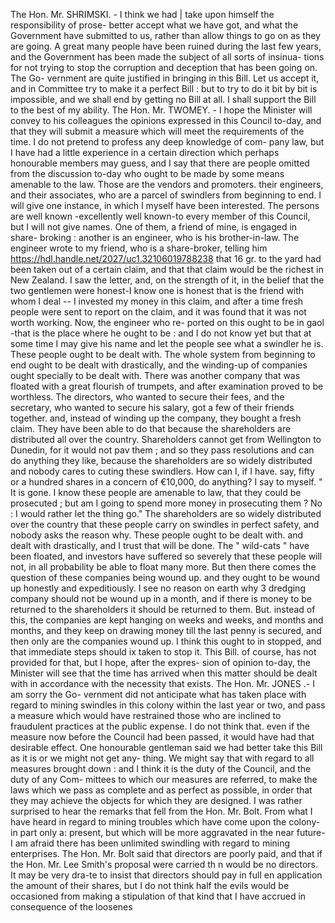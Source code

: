 The Hon. Mr. SHRIMSKI. - I think we had | take upon himself the responsibility of prose- better accept what we have got, and what the Government have submitted to us, rather than allow things to go on as they are going. A great many people have been ruined during the last few years, and the Government has been made the subject of all sorts of insinua- tions for not trying to stop the corruption and deception that has been going on. The Go- vernment are quite justified in bringing in this Bill. Let us accept it, and in Committee try to make it a perfect Bill : but to try to do it bit by bit is impossible, and we shall end by getting no Bill at all. I shall support the Bill to the best of my ability. The Hon. Mr. TWOMEY. - I hope the Minister will convey to his colleagues the opinions expressed in this Council to-day, and that they will submit a measure which will meet the requirements of the time. I do not pretend to profess any deep knowledge of com- pany law, but I have had a little experience in a certain direction which perhaps honourable members may guess, and I say that there are people omitted from the discussion to-day who ought to be made by some means amenable to the law. Those are the vendors and promoters. their engineers, and their associates, who are a parcel of swindlers from beginning to end. I will give one instance, in which I myself have been interested. The persons are well known -excellently well known-to every member of this Council, but I will not give names. One of them, a friend of mine, is engaged in share- broking : another is an engineer, who is his brother-in-law. The engineer wrote to my friend, who is a share-broker, telling him https://hdl.handle.net/2027/uc1.32106019788238 that 16 gr. to the yard had been taken out of a certain claim, and that that claim would be the richest in New Zealand. I saw the letter, and, on the strength of it, in the belief that the two gentlemen were honest-I know one is honest that is the friend with whom I deal -- I invested my money in this claim, and after a time fresh people were sent to report on the claim, and it was found that it was not worth working. Now, the engineer who re- ported on this ought to be in gaol -that is the place where he ought to be : and I do not know yet but that at some time I may give his name and let the people see what a swindler he is. These people ought to be dealt with. The whole system from beginning to end ought to be dealt with drastically, and the winding-up of companies ought specially to be dealt with. There was another company that was floated with a great flourish of trumpets, and after examination proved to be worthless. The directors, who wanted to secure their fees, and the secretary, who wanted to secure his salary, got a few of their friends together. and, instead of winding up the company, they bought a fresh claim. They have been able to do that because the shareholders are distributed all over the country. Shareholders cannot get from Wellington to Dunedin, for it would not pav them ; and so they pass resolutions and can do anything they like, because the shareholders are so widely distributed and nobody cares to cuting these swindlers. How can I, if I have. say, fifty or a hundred shares in a concern of €10,000, do anything? I say to myself. " It is gone. I know these people are amenable to law, that they could be prosecuted ; but am I going to spend more money in prosecuting them ? No : I would rather let the thing go." The shareholders are so widely distributed over the country that these people carry on swindles in perfect safety, and nobody asks the reason why. These people ought to be dealt with. and dealt with drastically, and I trust that will be done. The " wild-cats " have been floated, and investors have suffered so severely that these people will not, in all probability be able to float many more. But then there comes the question of these companies being wound up. and they ought to be wound up honestly and expeditiously. I see no reason on earth why 3 dredging company should not be wound up in a month, and if there is money to be returned to the shareholders it should be returned to them. But. instead of this, the companies are kept hanging on weeks and weeks, and months and months, and they keep on drawing money till the last penny is secured, and then only are the companies wound up. I think this ought to in stopped, and that immediate steps should ix taken to stop it. This Bill. of course, has not provided for that, but I hope, after the expres- sion of opinion to-day, the Minister will see that the time has arrived when this matter should be dealt with in accordance with the necessity that exists. The Hon. Mr. JONES .- I am sorry the Go- vernment did not anticipate what has taken place with regard to mining swindles in this colony within the last year or two, and pass a measure which would have restrained those who are inclined to fraudulent practices at the public expense. I do not think that. even if the measure now before the Council had been passed, it would have had that desirable effect. One honourable gentleman said we had better take this Bill as it is or we might not get any- thing. We might say that with regard to all measures brought down : and I think it is the duty of the Council, and the duty of any Com- mittees to which our measures are referred, to make the laws which we pass as complete and as perfect as possible, in order that they may achieve the objects for which they are designed. I was rather surprised to hear the remarks that fell from the Hon. Mr. Bolt. From what I have heard in regard to mining troubles which have come upon the colony- in part only a: present, but which will be more aggravated in the near future-I am afraid there has been unlimited swindling with regard to mining enterprises. The Hon. Mr. Bolt said that directors are poorly paid, and that if the Hon. Mr. Lee Smith's proposal were carried th n would be no directors. It may be very dra-te to insist that directors should pay in full en application the amount of their shares, but I do not think half the evils would be occasioned from making a stipulation of that kind that I have accrued in consequence of the loosenes 